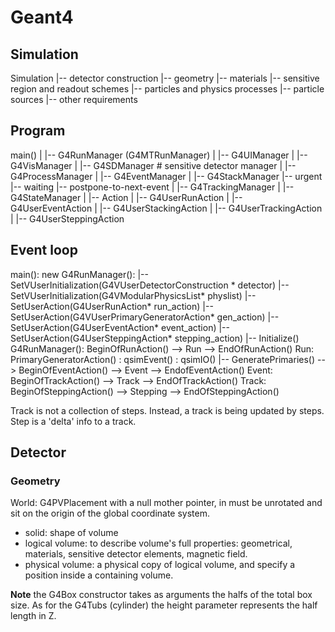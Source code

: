 # Geant4
 
## Simulation
Simulation
    |-- detector construction
	|-- geometry
	|-- materials
	|-- sensitive region and readout schemes
    |-- particles and physics processes
    |-- particle sources
    |-- other requirements

## Program
main()
    |
    |-- G4RunManager (G4MTRunManager)
	|
	|-- G4UIManager
	|
	|-- G4VisManager
	|
	|-- G4SDManager	    # sensitive detector manager
	|
	|-- G4ProcessManager
	|
	|-- G4EventManager
	|
	|-- G4StackManager
	    |-- urgent
	    |-- waiting
	    |-- postpone-to-next-event
	|
	|-- G4TrackingManager
	|
	|-- G4StateManager
    |
    |-- Action
	|
	|-- G4UserRunAction
	|
	|-- G4UserEventAction
	|
	|-- G4UserStackingAction
	|
	|-- G4UserTrackingAction
	|
	|-- G4UserSteppingAction

## Event loop
main():
    new G4RunManager():
	|-- SetVUserInitialization(G4VUserDetectorConstruction * detector)
	|-- SetVUserInitialization(G4VModularPhysicsList* physlist)
	|-- SetUserAction(G4UserRunAction* run_action)
	|-- SetUserAction(G4VUserPrimaryGeneratorAction* gen_action)
	|-- SetUserAction(G4UserEventAction* event_action)
	|-- SetUserAction(G4UserSteppingAction* stepping_action)
	|-- Initialize()
G4RunManager():
    BeginOfRunAction() --> Run --> EndOfRunAction()
Run:
    PrimaryGeneratorAction() 
	    : qsimEvent()
	    : qsimIO()
	|-- GeneratePrimaries()
    --> BeginOfEventAction() --> Event --> EndofEventAction()
Event:
    BeginOfTrackAction() --> Track --> EndOfTrackAction()
Track:
    BeginOfSteppingAction() --> Stepping --> EndOfSteppingAction()

Track is not a collection of steps. Instead, a track is being updated by steps. Step is a 'delta' info to a track.
## Detector
### Geometry
World: G4PVPlacement with a null mother pointer, in must be unrotated and sit on the origin of the global coordinate system.
    

* solid: shape of volume
* logical volume:	to describe volume's full properties: geometrical, materials, sensitive detector elements, magnetic field.
* physical volume:  a physical copy of logical volume, and specify a position inside a containing volume.

**Note** the G4Box constructor takes as arguments the halfs of the total box size. As for the G4Tubs (cylinder) the height parameter represents the half length in Z. 

